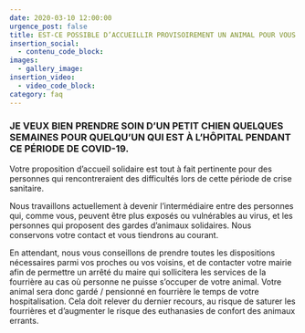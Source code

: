 ```yaml
---
date: 2020-03-10 12:00:00
urgence_post: false
title: EST-CE POSSIBLE D’ACCUEILLIR PROVISOIREMENT UN ANIMAL POUR VOUS AIDER ?
insertion_social:
  - contenu_code_block:
images:
  - gallery_image:
insertion_video:
  - video_code_block:
category: faq
---
```


### **JE VEUX BIEN PRENDRE SOIN D’UN PETIT CHIEN QUELQUES SEMAINES POUR QUELQU’UN QUI EST &Agrave; L’H&Ocirc;PITAL PENDANT CE P&Eacute;RIODE DE COVID-19.**

Votre proposition d’accueil solidaire est tout &agrave; fait pertinente pour des personnes qui rencontreraient des difficult&eacute;s lors de cette p&eacute;riode de crise sanitaire.

Nous travaillons actuellement &agrave; devenir l’interm&eacute;diaire entre des personnes qui, comme vous, peuvent &ecirc;tre plus expos&eacute;s ou vuln&eacute;rables au virus, et les personnes qui proposent des gardes d’animaux solidaires. Nous conservons votre contact et vous tiendrons au courant.

En attendant, nous vous conseillons de prendre toutes les dispositions n&eacute;cessaires parmi vos proches ou vos voisins, et de contacter votre mairie afin de permettre un arr&ecirc;t&eacute; du maire qui sollicitera les services de la fourri&egrave;re au cas o&ugrave; personne ne puisse s’occuper de votre animal. Votre animal sera donc gard&eacute; / pensionn&eacute; en fourri&egrave;re le temps de votre hospitalisation. Cela doit relever du dernier recours, au risque de saturer les fourri&egrave;res et d’augmenter le risque des euthanasies de confort des animaux errants.